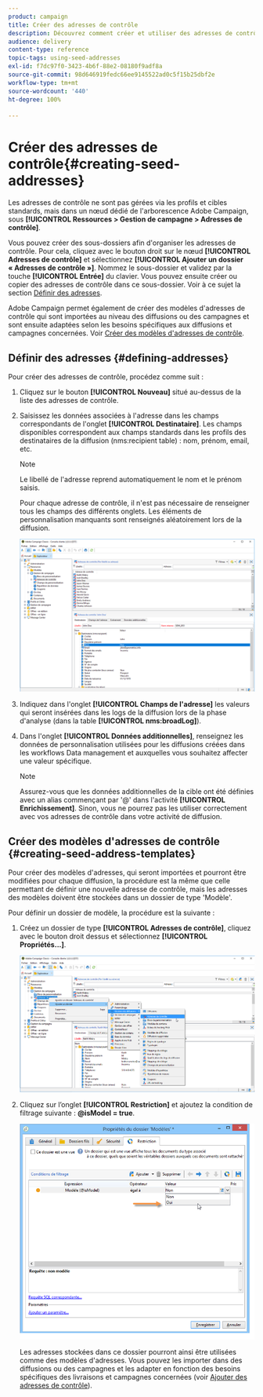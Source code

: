 ```yaml
---
product: campaign
title: Créer des adresses de contrôle
description: Découvrez comment créer et utiliser des adresses de contrôle
audience: delivery
content-type: reference
topic-tags: using-seed-addresses
exl-id: f7dc97f0-3423-4b6f-88e2-08180f9adf8a
source-git-commit: 98d646919fedc66ee9145522ad0c5f15b25dbf2e
workflow-type: tm+mt
source-wordcount: '440'
ht-degree: 100%

---
```


# Créer des adresses de contrôle{#creating-seed-addresses}

Les adresses de contrôle ne sont pas gérées via les profils et cibles standards, mais dans un nœud dédié de l&#39;arborescence Adobe Campaign, sous **[!UICONTROL Ressources > Gestion de campagne > Adresses de contrôle]**.

Vous pouvez créer des sous-dossiers afin d&#39;organiser les adresses de contrôle. Pour cela, cliquez avec le bouton droit sur le nœud **[!UICONTROL Adresses de contrôle]** et sélectionnez **[!UICONTROL Ajouter un dossier « Adresses de contrôle »]**. Nommez le sous-dossier et validez par la touche **[!UICONTROL Entrée]** du clavier. Vous pouvez ensuite créer ou copier des adresses de contrôle dans ce sous-dossier. Voir à ce sujet la section [Définir des adresses](#defining-addresses).

Adobe Campaign permet également de créer des modèles d&#39;adresses de contrôle qui sont importées au niveau des diffusions ou des campagnes et sont ensuite adaptées selon les besoins spécifiques aux diffusions et campagnes concernées. Voir [Créer des modèles d&#39;adresses de contrôle](#creating-seed-address-templates).

## Définir des adresses {#defining-addresses}

Pour créer des adresses de contrôle, procédez comme suit :

1. Cliquez sur le bouton **[!UICONTROL Nouveau]** situé au-dessus de la liste des adresses de contrôle.
1. Saisissez les données associées à l&#39;adresse dans les champs correspondants de l&#39;onglet **[!UICONTROL Destinataire]**. Les champs disponibles correspondent aux champs standards dans les profils des destinataires de la diffusion (nms:recipient table) : nom, prénom, email, etc.

   >[!NOTE]
   >
   >Le libellé de l&#39;adresse reprend automatiquement le nom et le prénom saisis.
   >
   >Pour chaque adresse de contrôle, il n&#39;est pas nécessaire de renseigner tous les champs des différents onglets. Les éléments de personnalisation manquants sont renseignés aléatoirement lors de la diffusion.

   ![](assets/s_ncs_user_seedlist_new_address.png)

1. Indiquez dans l&#39;onglet **[!UICONTROL Champs de l&#39;adresse]** les valeurs qui seront insérées dans les logs de la diffusion lors de la phase d&#39;analyse (dans la table **[!UICONTROL nms:broadLog]**).

1. Dans l&#39;onglet **[!UICONTROL Données additionnelles]**, renseignez les données de personnalisation utilisées pour les diffusions créées dans les workflows Data management et auxquelles vous souhaitez affecter une valeur spécifique.

   >[!NOTE]
   >
   >Assurez-vous que les données additionnelles de la cible ont été définies avec un alias commençant par &#39;@&#39; dans l&#39;activité **[!UICONTROL Enrichissement]**. Sinon, vous ne pourrez pas les utiliser correctement avec vos adresses de contrôle dans votre activité de diffusion.

## Créer des modèles d&#39;adresses de contrôle {#creating-seed-address-templates}

Pour créer des modèles d&#39;adresses, qui seront importées et pourront être modifiées pour chaque diffusion, la procédure est la même que celle permettant de définir une nouvelle adresse de contrôle, mais les adresses des modèles doivent être stockées dans un dossier de type &#39;Modèle&#39;.

Pour définir un dossier de modèle, la procédure est la suivante :

1. Créez un dossier de type **[!UICONTROL Adresses de contrôle]**, cliquez avec le bouton droit dessus et sélectionnez **[!UICONTROL Propriétés...]**.

   ![](assets/s_ncs_user_seedlist_template_folder.png)

1. Cliquez sur l’onglet **[!UICONTROL Restriction]** et ajoutez la condition de filtrage suivante : **@isModel = true**.

   ![](assets/s_ncs_user_seedlist_folder_is_model.png)

   Les adresses stockées dans ce dossier pourront ainsi être utilisées comme des modèles d&#39;adresses. Vous pouvez les importer dans des diffusions ou des campagnes et les adapter en fonction des besoins spécifiques des livraisons et campagnes concernées (voir [Ajouter des adresses de contrôle](../../delivery/using/adding-seed-addresses.md)).
